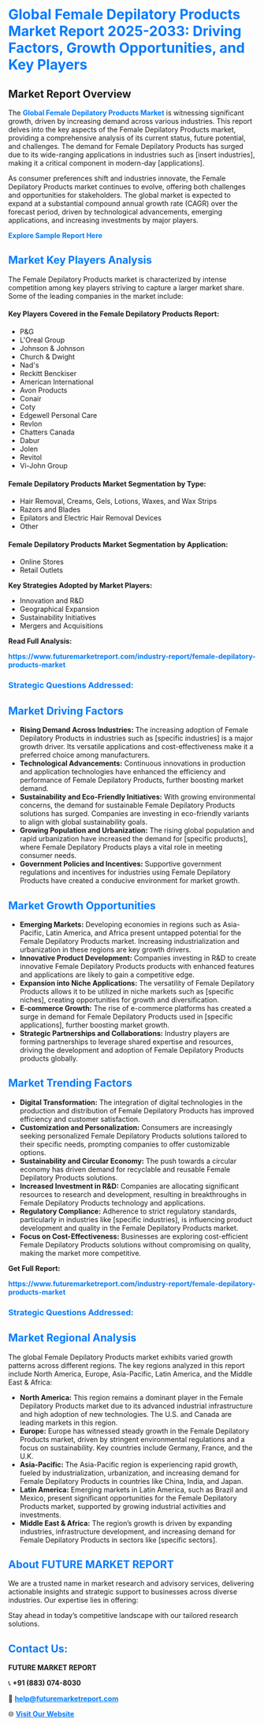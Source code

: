 <h1 style="color: #007BFF;">Global Female Depilatory Products Market Report 2025-2033: Driving Factors, Growth Opportunities, and Key Players</h1>

<section id="overview">
<h2>Market Report Overview</h2>
<p>The <a href="https://www.futuremarketreport.com/industry-report/female-depilatory-products-market" style="color: #007BFF; text-decoration: none;"><strong>Global Female Depilatory Products Market</strong></a> is witnessing significant growth, driven by increasing demand across various industries. This report delves into the key aspects of the Female Depilatory Products market, providing a comprehensive analysis of its current status, future potential, and challenges. The demand for Female Depilatory Products has surged due to its wide-ranging applications in industries such as [insert industries], making it a critical component in modern-day [applications].</p>
<p>As consumer preferences shift and industries innovate, the Female Depilatory Products market continues to evolve, offering both challenges and opportunities for stakeholders. The global market is expected to expand at a substantial compound annual growth rate (CAGR) over the forecast period, driven by technological advancements, emerging applications, and increasing investments by major players.</p>
</section>

<section id="overview">
<p><a href="https://www.futuremarketreport.com/request-sample/reportId=51400" style="color: #007BFF; text-decoration: none;"><strong>Explore Sample Report Here</strong></a></p>
</section>

<section id="key-players">
<h2 style="color: #007BFF;">Market Key Players Analysis</h2>
<p>The Female Depilatory Products market is characterized by intense competition among key players striving to capture a larger market share. Some of the leading companies in the market include:</p>
<h4>Key Players Covered in the Female Depilatory Products Report:</h4>
<ul><li>P&amp;G</li><li>L&#039;Oreal Group</li><li>Johnson &amp; Johnson</li><li>Church &amp; Dwight</li><li>Nad&#039;s</li><li>Reckitt Benckiser</li><li>American International</li><li>Avon Products</li><li>Conair</li><li>Coty</li><li>Edgewell Personal Care</li><li>Revlon</li><li>Chatters Canada</li><li>Dabur</li><li>Jolen</li><li>Revitol</li><li>Vi-John Group</li></ul>
<h4>Female Depilatory Products Market Segmentation by Type:</h4>
<ul><li>Hair Removal, Creams, Gels, Lotions, Waxes, and Wax Strips</li><li>Razors and Blades</li><li>Epilators and Electric Hair Removal Devices</li><li>Other</li></ul>

<h4>Female Depilatory Products Market Segmentation by Application:</h4>
<ul><li>Online Stores</li><li>Retail Outlets</li></ul>
<p><strong>Key Strategies Adopted by Market Players:</strong></p>
<ul>
<li>Innovation and R&D</li>
<li>Geographical Expansion</li>
<li>Sustainability Initiatives</li>
<li>Mergers and Acquisitions</li>
</ul>
</section>

<section>
<p><strong>Read Full Analysis: </strong></p><a href="https://www.futuremarketreport.com/industry-report/female-depilatory-products-market" style="color: #007BFF; text-decoration: none;"><strong>https://www.futuremarketreport.com/industry-report/female-depilatory-products-market</strong></a>
<h3 style="color: #007BFF;">Strategic Questions Addressed:</h3>
</section>

<section id="driving-factors">
<h2 style="color: #007BFF;">Market Driving Factors</h2>
<ul>
<li><strong>Rising Demand Across Industries:</strong> The increasing adoption of Female Depilatory Products in industries such as [specific industries] is a major growth driver. Its versatile applications and cost-effectiveness make it a preferred choice among manufacturers.</li>
<li><strong>Technological Advancements:</strong> Continuous innovations in production and application technologies have enhanced the efficiency and performance of Female Depilatory Products, further boosting market demand.</li>
<li><strong>Sustainability and Eco-Friendly Initiatives:</strong> With growing environmental concerns, the demand for sustainable Female Depilatory Products solutions has surged. Companies are investing in eco-friendly variants to align with global sustainability goals.</li>
<li><strong>Growing Population and Urbanization:</strong> The rising global population and rapid urbanization have increased the demand for [specific products], where Female Depilatory Products plays a vital role in meeting consumer needs.</li>
<li><strong>Government Policies and Incentives:</strong> Supportive government regulations and incentives for industries using Female Depilatory Products have created a conducive environment for market growth.</li>
</ul>
</section>

<section id="growth-opportunities">
<h2 style="color: #007BFF;">Market Growth Opportunities</h2>
<ul>
<li><strong>Emerging Markets:</strong> Developing economies in regions such as Asia-Pacific, Latin America, and Africa present untapped potential for the Female Depilatory Products market. Increasing industrialization and urbanization in these regions are key growth drivers.</li>
<li><strong>Innovative Product Development:</strong> Companies investing in R&D to create innovative Female Depilatory Products products with enhanced features and applications are likely to gain a competitive edge.</li>
<li><strong>Expansion into Niche Applications:</strong> The versatility of Female Depilatory Products allows it to be utilized in niche markets such as [specific niches], creating opportunities for growth and diversification.</li>
<li><strong>E-commerce Growth:</strong> The rise of e-commerce platforms has created a surge in demand for Female Depilatory Products used in [specific applications], further boosting market growth.</li>
<li><strong>Strategic Partnerships and Collaborations:</strong> Industry players are forming partnerships to leverage shared expertise and resources, driving the development and adoption of Female Depilatory Products products globally.</li>
</ul>
</section>

<section id="trending-factors">
<h2 style="color: #007BFF;">Market Trending Factors</h2>
<ul>
<li><strong>Digital Transformation:</strong> The integration of digital technologies in the production and distribution of Female Depilatory Products has improved efficiency and customer satisfaction.</li>
<li><strong>Customization and Personalization:</strong> Consumers are increasingly seeking personalized Female Depilatory Products solutions tailored to their specific needs, prompting companies to offer customizable options.</li>
<li><strong>Sustainability and Circular Economy:</strong> The push towards a circular economy has driven demand for recyclable and reusable Female Depilatory Products solutions.</li>
<li><strong>Increased Investment in R&D:</strong> Companies are allocating significant resources to research and development, resulting in breakthroughs in Female Depilatory Products technology and applications.</li>
<li><strong>Regulatory Compliance:</strong> Adherence to strict regulatory standards, particularly in industries like [specific industries], is influencing product development and quality in the Female Depilatory Products market.</li>
<li><strong>Focus on Cost-Effectiveness:</strong> Businesses are exploring cost-efficient Female Depilatory Products solutions without compromising on quality, making the market more competitive.</li>
</ul>
</section>

<section>
<p><strong>Get Full Report: </strong></p><a href="https://www.futuremarketreport.com/industry-report/female-depilatory-products-market" style="color: #007BFF; text-decoration: none;"><strong>https://www.futuremarketreport.com/industry-report/female-depilatory-products-market</strong></a>
<h3 style="color: #007BFF;">Strategic Questions Addressed:</h3>
</section>


<section id="regional-analysis">
<h2 style="color: #007BFF;">Market Regional Analysis</h2>
<p>The global Female Depilatory Products market exhibits varied growth patterns across different regions. The key regions analyzed in this report include North America, Europe, Asia-Pacific, Latin America, and the Middle East & Africa:</p>
<ul>
<li><strong>North America:</strong> This region remains a dominant player in the Female Depilatory Products market due to its advanced industrial infrastructure and high adoption of new technologies. The U.S. and Canada are leading markets in this region.</li>
<li><strong>Europe:</strong> Europe has witnessed steady growth in the Female Depilatory Products market, driven by stringent environmental regulations and a focus on sustainability. Key countries include Germany, France, and the U.K.</li>
<li><strong>Asia-Pacific:</strong> The Asia-Pacific region is experiencing rapid growth, fueled by industrialization, urbanization, and increasing demand for Female Depilatory Products in countries like China, India, and Japan.</li>
<li><strong>Latin America:</strong> Emerging markets in Latin America, such as Brazil and Mexico, present significant opportunities for the Female Depilatory Products market, supported by growing industrial activities and investments.</li>
<li><strong>Middle East & Africa:</strong> The region’s growth is driven by expanding industries, infrastructure development, and increasing demand for Female Depilatory Products in sectors like [specific sectors].</li>
</ul>
</section>

<footer>
<h2 style="color: #007BFF;">About FUTURE MARKET REPORT</h2>
<p>We are a trusted name in market research and advisory services, delivering actionable insights and strategic support to businesses across diverse industries. Our expertise lies in offering:</p>

<p>Stay ahead in today’s competitive landscape with our tailored research solutions.</p>

<h2 style="color: #007BFF;">Contact Us:</h2>
<p><strong>FUTURE MARKET REPORT</strong></p>
<p>📞 <strong>+91 (883) 074-8030</strong></p>
<p>📧 <strong><a href="mailto:help@futuremarketreport.com" style="color: #007BFF;">help@futuremarketreport.com</a></strong></p>
<p>🌐 <strong><a href="https://www.futuremarketreport.com/" style="color: #007BFF;">Visit Our Website</a></strong></p>
</footer>